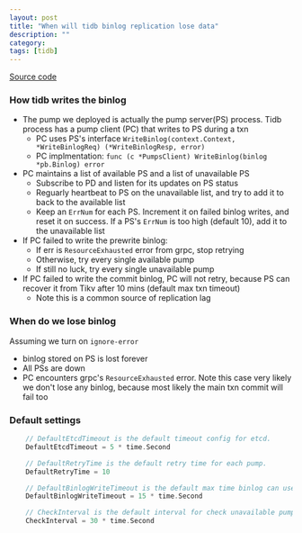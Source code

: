 ```yaml
---
layout: post
title: "When will tidb binlog replication lose data"
description: ""
category: 
tags: [tidb]
---
```


[Source code](https://github.com/pingcap/tidb-tools/tree/v2.1.18/tidb-binlog/pump_client)

### How tidb writes the binlog

* The pump we deployed is actually the pump server(PS) process. Tidb process has a pump client (PC) that writes to PS during a txn
  * PC uses PS's interface `WriteBinlog(context.Context, *WriteBinlogReq) (*WriteBinlogResp, error)`
  * PC implmentation: `func (c *PumpsClient) WriteBinlog(binlog *pb.Binlog) error`
* PC maintains a list of available PS and a list of unavailable PS
  * Subscribe to PD and listen for its updates on PS status 	
  * Reguarly heartbeat to PS on the unavailable list, and try to add it to back to the available list
  * Keep an `ErrNum` for each PS. Increment it on failed binlog writes, and reset it on success. If a PS's `ErrNum` is too high (default 10), add it to the unavailable list 
* If PC failed to write the prewrite binlog:
  * If err is `ResourceExhausted` error from grpc, stop retrying
  * Otherwise, try every single available pump
  * If still no luck, try every single unavailable pump
* If PC failed to write the commit binlog, PC will not retry, because PS can recover it from Tikv after 10 mins (default max txn timeout)
  * Note this is a common source of replication lag

### When do we lose binlog
Assuming we turn on `ignore-error`

* binlog stored on PS is lost forever
* All PSs are down
* PC encounters grpc's `ResourceExhausted` error. Note this case very likely we don't lose any binlog, because most likely the main txn commit will fail too

### Default settings

```go
	// DefaultEtcdTimeout is the default timeout config for etcd.
	DefaultEtcdTimeout = 5 * time.Second

	// DefaultRetryTime is the default retry time for each pump.
	DefaultRetryTime = 10

	// DefaultBinlogWriteTimeout is the default max time binlog can use to write to pump.
	DefaultBinlogWriteTimeout = 15 * time.Second

	// CheckInterval is the default interval for check unavailable pumps.
	CheckInterval = 30 * time.Second
```
